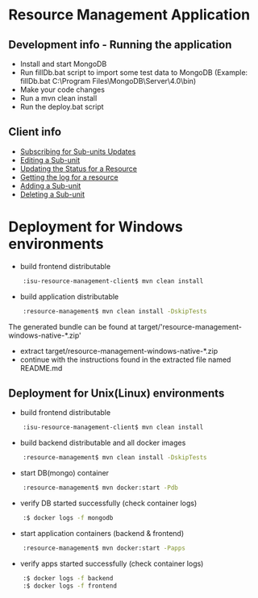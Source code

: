 # Resource Management Application

## Development info - Running the application
* Install and start MongoDB
* Run fillDb.bat script to import some test data to MongoDB (Example: fillDb.bat C:\Program Files\MongoDB\Server\4.0\bin)
* Make your code changes
* Run a mvn clean install
* Run the deploy.bat script

## Client info
* [Subscribing for Sub-units Updates](/src/main/doc/subscribe.md)
* [Editing a Sub-unit](/src/main/doc/edit.md)
* [Updating the Status for a Resource](/src/main/doc/updatestatus.md)
* [Getting the log for a resource](/src/main/doc/getLog.md)
* [Adding a Sub-unit](/src/main/doc/add.md)
* [Deleting a Sub-unit](/src/main/doc/delete.md)

# Deployment for Windows environments
* build frontend distributable
``` bash
    :isu-resource-management-client$ mvn clean install
```
* build application distributable
``` bash
    :resource-management$ mvn clean install -DskipTests
```
The generated bundle can be found at target/'resource-management-windows-native-*.zip' 

* extract target/resource-management-windows-native-*.zip
* continue with the instructions found in the extracted file named README.md

## Deployment for Unix(Linux) environments
* build frontend distributable
``` bash
    :isu-resource-management-client$ mvn clean install
```
* build backend distributable and all docker images
``` bash
    :resource-management$ mvn clean install -DskipTests
```
* start DB(mongo) container
``` bash
    :resource-management$ mvn docker:start -Pdb
```
* verify DB started successfully (check container logs)
``` bash
    :$ docker logs -f mongodb
```
* start application containers (backend & frontend)
``` bash
    :resource-management$ mvn docker:start -Papps
```
* verify apps started successfully (check container logs)
``` bash
    :$ docker logs -f backend
    :$ docker logs -f frontend
```